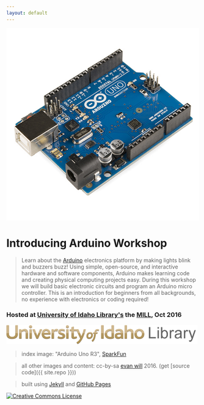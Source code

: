 ```yaml
---
layout: default
---
```

![arduino UNO board](images/ArduinoUnoR3.jpg)

# Introducing Arduino Workshop 

> Learn about the [Arduino](https://www.arduino.cc/) electronics platform by making lights blink and buzzers buzz! Using simple, open-source, and interactive hardware and software components, Arduino makes learning code and creating physical computing projects easy. During this workshop we will build basic electronic circuits and program an Arduino micro controller. This is an introduction for beginners from all backgrounds, no experience with electronics or coding required!

### Hosted at [University of Idaho Library's](http://www.lib.uidaho.edu/) the [MILL](http://mill.lib.uidaho.edu/), Oct 2016

![University of Idaho Library logo](images/header-brand.png)

> index image: "Arduino Uno R3", [SparkFun](https://commons.wikimedia.org/wiki/File:Arduino_Uno_-_R3.jpg)

> all other images and content: cc-by-sa <a href="https://github.com/evanwill">evan will</a> 2016. (get [source code]({{ site.repo }}))

> built using [Jekyll](https://jekyllrb.com/) and [GitHub Pages](https://pages.github.com/)

<a href="http://creativecommons.org/licenses/by-sa/4.0/" rel="license"><img style="border-width: 0;" src="https://i.creativecommons.org/l/by-sa/4.0/88x31.png" alt="Creative Commons License" /></a>
